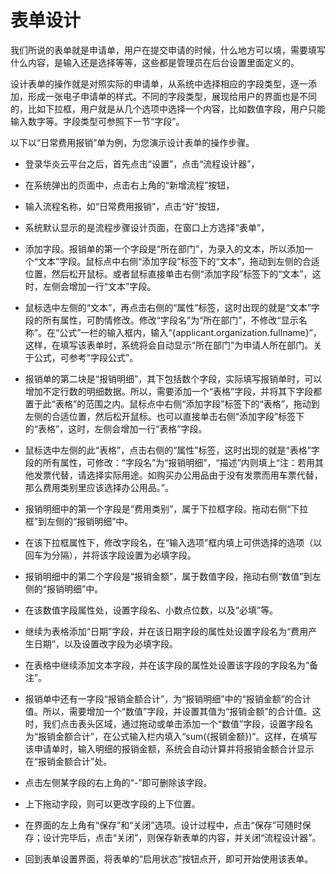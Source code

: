 # 表单设计

我们所说的表单就是申请单，用户在提交申请的时候，什么地方可以填，需要填写什么内容，是输入还是选择等等，这些都是管理员在后台设置里面定义的。

设计表单的操作就是对照实际的申请单，从系统中选择相应的字段类型，逐一添加，形成一张电子申请单的样式。不同的字段类型，展现给用户的界面也是不同的，比如下拉框，用户就是从几个选项中选择一个内容，比如数值字段，用户只能输入数字等。字段类型可参照下一节“字段”。

以下以“日常费用报销”单为例，为您演示设计表单的操作步骤。

- 登录华炎云平台之后，首先点击“设置”，点击“流程设计器”，

- 在系统弹出的页面中，点击右上角的“新增流程”按钮，

- 输入流程名称，如“日常费用报销”，点击“好”按钮，

- 系统默认显示的是流程步骤设计页面，在窗口上方选择“表单”，

- 添加字段。报销单的第一个字段是“所在部门”，为录入的文本，所以添加一个“文本”字段。鼠标点中右侧“添加字段”标签下的“文本”，拖动到左侧的合适位置，然后松开鼠标。或者鼠标直接单击右侧“添加字段”标签下的“文本”，这时，左侧会增加一行“文本”字段。

- 鼠标选中左侧的“文本”，再点击右侧的“属性”标签，这时出现的就是“文本”字段的所有属性，可酌情修改。修改“字段名”为“所在部门”，不修改“显示名称”。在“公式”一栏的输入框内，输入“{applicant.organization.fullname}”，这样，在填写该表单时，系统将会自动显示“所在部门”为申请人所在部门。关于公式，可参考“字段公式”。

- 报销单的第二块是“报销明细”，其下包括数个字段，实际填写报销单时，可以增加不定行数的明细数据。所以，需要添加一个“表格”字段，并将其下字段都置于此“表格”的范围之内。鼠标点中右侧“添加字段”标签下的“表格”，拖动到左侧的合适位置，然后松开鼠标。也可以直接单击右侧“添加字段”标签下的“表格”，这时，左侧会增加一行“表格”字段。

- 鼠标选中左侧的此“表格”，点击右侧的“属性”标签，这时出现的就是“表格”字段的所有属性，可修改：“字段名”为“报销明细”，“描述”内则填上“注：若用其他发票代替，请选择实际用途。如购买办公用品由于没有发票而用车票代替，那么费用类别里应该选择办公用品。”。

- 报销明细中的第一个字段是“费用类别”，属于下拉框字段。拖动右侧“下拉框”到左侧的“报销明细”中。

- 在该下拉框属性下，修改字段名，在“输入选项”框内填上可供选择的选项（以回车为分隔），并将该字段设置为必填字段。

- 报销明细中的第二个字段是“报销金额”，属于数值字段，拖动右侧“数值”到左侧的“报销明细”中。

- 在该数值字段属性处，设置字段名、小数点位数，以及“必填”等。

- 继续为表格添加“日期”字段，并在该日期字段的属性处设置字段名为“费用产生日期”，以及设置改字段为必填字段。

- 在表格中继续添加文本字段，并在该字段的属性处设置该字段的字段名为“备注”。

- 报销单中还有一字段“报销金额合计”，为“报销明细”中的“报销金额”的合计值。所以，需要增加一个“数值”字段，并设置其值为“报销金额”的合计值。这时，我们点击表头区域，通过拖动或单击添加一个“数值”字段，设置字段名为“报销金额合计”，在公式输入栏内填入“sum({报销金额})”。这样，在填写该申请单时，输入明细的报销金额，系统会自动计算并将报销金额合计显示在“报销金额合计”处。

- 点击左侧某字段的右上角的“-”即可删除该字段。

- 上下拖动字段，则可以更改字段的上下位置。

- 在界面的左上角有“保存”和“关闭”选项。设计过程中，点击“保存”可随时保存；设计完毕后，点击“关闭”，则保存新表单的内容，并关闭“流程设计器”。

- 回到表单设置界面，将表单的“启用状态”按钮点开，即可开始使用该表单。



